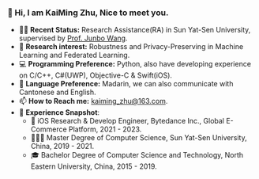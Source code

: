 ### 👋 Hi, I am KaiMing Zhu, Nice to meet you.
- 👨‍🔬 **Recent Status:** Research Assistance(RA) in Sun Yat-Sen University, supervised by [Prof. Junbo Wang](https://ise.sysu.edu.cn/teacher/teacher02/1364591.htm).
- 🔬 **Research interest:** Robustness and Privacy-Preserving in Machine Learning and Federated Learning.
- 💻 **Programming Preference:** Python, also have developing experience on C/C++, C#(UWP), Objective-C & Swift(iOS).
- 💬 **Language Preference:** Madarin, we can also communicate with Cantonese and English.
- 📫 **How to Reach me:** [kaiming_zhu@163.com](mailto:kaiming_zhu@163.com).
- 📜 **Experience Snapshot**:
  - 🍎 iOS Research & Develop Engineer, Bytedance Inc., Global E-Commerce Platform, 2021 - 2023.
  - 👨🏻‍🎓 Master Degree of Computer Science, Sun Yat-Sen University, China, 2019 - 2021.
  - 🎓 Bachelor Degree of Computer Science and Technology, North Eastern University, China, 2015 - 2019.
